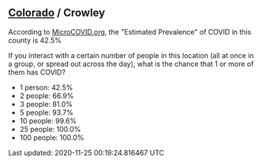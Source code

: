 
## [Colorado](/united-states/colorado) / Crowley

According to [MicroCOVID.org](http://microcovid.org),
the "Estimated Prevalence" of COVID in this county is 42.5%

If you interact with a certain number of people in this location
(all at once in a group, or spread out across the day), what is the chance that
1 or more of them has COVID?

- 1 person: 42.5%
- 2 people: 66.9%
- 3 people: 81.0%
- 5 people: 93.7%
- 10 people: 99.6%
- 25 people: 100.0%
- 100 people: 100.0%

Last updated: 2020-11-25 00:19:24.816467 UTC
